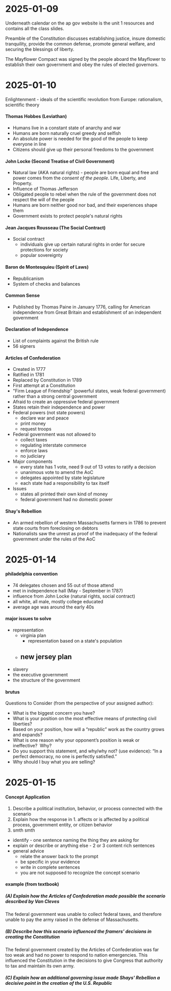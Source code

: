# 2025-01-09
Underneath calendar on the ap gov website is the unit 1 resources and contains all the class slides.

Preamble of the Constitution discusses establishing justice, insure domestic tranquility, provide the common defense, promote general welfare, and securing the blessings of liberty.

The Mayflower Compact was signed by the people aboard the Mayflower to establish their own government and obey the rules of elected governors.
# 2025-01-10
Enlightenment - ideals of the scientific revolution from Europe: rationalism, scientific theory
#### Thomas Hobbes (Leviathan)
- Humans live in a constant state of anarchy and war
- Humans are born naturally cruel greedy and selfish
- An absolute power is needed for the good of the people to keep everyone in line
- Citizens should give up their personal freedoms to the government
#### John Locke (Second Treatise of Civil Government)
- Natural law (AKA natural rights) - people are born equal and free and power comes from the *consent of the people*. Life, Liberty, and Property.
- Influence of Thomas Jefferson
- Obligated people to rebel when the rule of the government does not respect the will of the people
- Humans are born neither good nor bad, and their experiences shape them
- Government exists to protect people's natural rights
#### Jean Jacques Rousseau (The Social Contract)
- Social contract
	- individuals give up certain natural rights in order for secure protections for society
	- popular sovereignty
#### Baron de Montesquieu (Spirit of Laws)
- Republicanism
- System of checks and balances
#### Common Sense
- Published by Thomas Paine in January 1776, calling for American independence from Great Britain and establishment of an independent government
#### Declaration of Independence
- List of complaints against the British rule
- 56 signers
#### Articles of Confederation
- Created in 1777
- Ratified in 1781
- Replaced by Constitution in 1789
- First attempt at a Constitution
- "Firm League of Friendship" (powerful states, weak federal government) rather than a strong central government
- Afraid to create an oppressive federal government
- States retain their independence and power
- Federal powers (not state powers)
	- declare war and peace
	- print money
	- request troops
- Federal government was not allowed to
	- collect taxes
	- regulating interstate commerce
	- enforce laws
	- no judiciary
- Major components
	- every state has 1 vote, need 9 out of 13 votes to ratify a decision
	- unanimous vote to amend the AoC
	- delegates appointed by state legislature
	- each state had a responsibility to tax itself
- Issues
	- states all printed their own kind of money
	- federal government had no domestic power
#### Shay's Rebellion
- An armed rebellion of western Massachusetts farmers in 1786 to prevent state courts from foreclosing on debtors
- Nationalists saw the unrest as proof of the inadequacy of the federal government under the rules of the AoC

# 2025-01-14
#### philadelphia convention
- 74 delegates chosen and 55 out of those attend
- met in independence hall (May - September in 1787)
- influence from John Locke (natural rights, social contract)
- all white, all male, mostly college educated
- average age was around the early 40s
#### major issues to solve
- representation
	- virginia plan
		- representation based on a state's population
	- new jersey plan
		- 
- slavery
- the executive government
- the structure of the government
#### brutus
Questions to Consider (from the perspective of your assigned author):
- What is the biggest concern you have? 
- What is your position on the most effective means of protecting civil liberties?
- Based on your position, how will a “republic” work as the country grows and expands?
- What is one reason why your opponent’s position is weak or ineffective?  Why?
- Do you support this statement, and why/why not? (use evidence): “In a perfect democracy, no one is perfectly satisfied.”
- Why should I buy what you are selling?
# 2025-01-15
#### Concept Application
1. Describe a political institution, behavior, or process connected with the scenario
2. Explain how the response in 1. affects or is affected by a political process, government entity, or citizen behavior
3. smth smth
- identify - one sentence naming the thing they are asking for
- explain or describe or anything else - 2 or 3 content rich sentences
- general advice
	- relate the answer back to the prompt
	- be specific in your evidence
	- write in complete sentences
	- you are not supposed to recognize the concept scenario
#### example (from textbook)
##### (A) Explain how the Articles of Confederation made possible the scenario described by Van Cleves
The federal government was unable to collect federal taxes, and therefore unable to pay the army raised in the defense of Massachusetts.
##### (B) Describe how this scenario influenced the framers' decisions in creating the Constitution
The federal government created by the Articles of Confederation was far too weak and had no power to respond to nation emergencies. This influenced the Constitution in the decisions to give Congress that authority to tax and maintain its own army. 
##### (C) Explain how an additional governing issue made Shays' Rebellion a decisive point in the creation of the U.S. Republic
